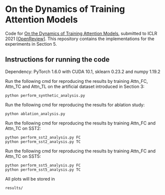 # On the Dynamics of Training Attention Models

Code for [On the Dynamics of Training Attention Models](https://arxiv.org/abs/2011.10036?utm_source=feedburner&utm_medium=feed&utm_campaign=Feed%3A+arxiv%2FQSXk+%28ExcitingAds%21+cs+updates+on+arXiv.org%29), submitted to ICLR 2021 [[OpenReview](https://openreview.net/forum?id=1OCTOShAmqB&noteId=ITjHwKuKK_U)]. This repository contains the implementations for the experiments in Section 5.

## Instructions for running the code
Dependency: PyTorch 1.6.0 with CUDA 10.1, sklearn 0.23.2 and numpy 1.19.2

Run the following cmd for reproducing the results by training Attn\_FC, Attn\_TC and Attn_TL on the artificial dataset introduced in Section 3:

~~~ shell
python perform_synthetic_analysis.py
~~~

Run the following cmd for reproducing the results for ablation study:

~~~ shell
python ablation_analysis.py
~~~ 
	
Run the following cmd for reproducing the results by training Attn\_FC and Attn\_TC on SST2:

~~~ shell
python perform_sst2_analysis.py FC
python perform_sst2_analysis.py TC
~~~ 

Run the following cmd for reproducing the results by training Attn\_FC and Attn\_TC on SST5:

~~~ shell
python perform_sst5_analysis.py FC
python perform_sst5_analysis.py TC
~~~ 

All plots will be stored in

~~~
results/
~~~